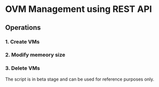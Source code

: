# OVM Management using REST API

## Operations
### 1. Create VMs
### 2. Modify memeory size
### 3. Delete VMs

The script is in beta stage and can be used for reference purposes only.
